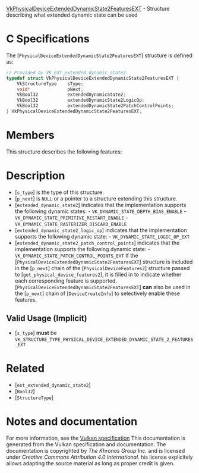[VkPhysicalDeviceExtendedDynamicState2FeaturesEXT](https://www.khronos.org/registry/vulkan/specs/1.3-extensions/man/html/VkPhysicalDeviceExtendedDynamicState2FeaturesEXT.html) - Structure describing what extended dynamic state can be used

# C Specifications
The [`PhysicalDeviceExtendedDynamicState2FeaturesEXT`] structure is
defined as:
```c
// Provided by VK_EXT_extended_dynamic_state2
typedef struct VkPhysicalDeviceExtendedDynamicState2FeaturesEXT {
    VkStructureType    sType;
    void*              pNext;
    VkBool32           extendedDynamicState2;
    VkBool32           extendedDynamicState2LogicOp;
    VkBool32           extendedDynamicState2PatchControlPoints;
} VkPhysicalDeviceExtendedDynamicState2FeaturesEXT;
```

# Members
This structure describes the following features:

# Description
- [`s_type`] is the type of this structure.
- [`p_next`] is `NULL` or a pointer to a structure extending this structure.
- [`extended_dynamic_state2`] indicates that the implementation supports the following dynamic states:  - `VK_DYNAMIC_STATE_DEPTH_BIAS_ENABLE`  - `VK_DYNAMIC_STATE_PRIMITIVE_RESTART_ENABLE`  - `VK_DYNAMIC_STATE_RASTERIZER_DISCARD_ENABLE` 
- [`extended_dynamic_state2_logic_op`] indicates that the implementation supports the following dynamic state:  - `VK_DYNAMIC_STATE_LOGIC_OP_EXT` 
- [`extended_dynamic_state2_patch_control_points`] indicates that the implementation supports the following dynamic state:  - `VK_DYNAMIC_STATE_PATCH_CONTROL_POINTS_EXT` 
If the [`PhysicalDeviceExtendedDynamicState2FeaturesEXT`] structure is included in the [`p_next`] chain of the
[`PhysicalDeviceFeatures2`] structure passed to
[`get_physical_device_features2`], it is filled in to indicate whether each
corresponding feature is supported.
[`PhysicalDeviceExtendedDynamicState2FeaturesEXT`] **can**  also be used in the [`p_next`] chain of
[`DeviceCreateInfo`] to selectively enable these features.
## Valid Usage (Implicit)
-  [`s_type`] **must**  be `VK_STRUCTURE_TYPE_PHYSICAL_DEVICE_EXTENDED_DYNAMIC_STATE_2_FEATURES_EXT`

# Related
- [`ext_extended_dynamic_state2`]
- [`Bool32`]
- [`StructureType`]

# Notes and documentation
For more information, see the [Vulkan specification](https://www.khronos.org/registry/vulkan/specs/1.3-extensions/html/vkspec.html)
This documentation is generated from the Vulkan specification and documentation.
The documentation is copyrighted by *The Khronos Group Inc.* and is licensed under *Creative Commons Attribution 4.0 International*.
his license explicitely allows adapting the source material as long as proper credit is given.
        